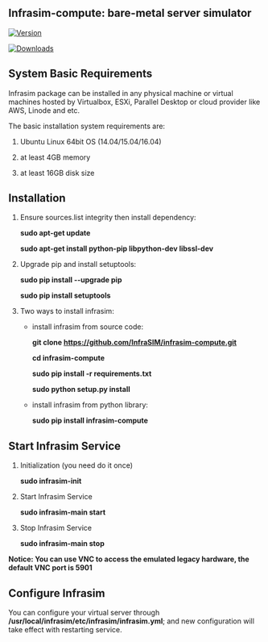 Infrasim-compute: bare-metal server simulator
-----------------------------------------------------

[![Version](https://img.shields.io/pypi/v/nine.svg?maxAge=2592000)](https://pypi.python.org/pypi/infrasim-compute)

[![Downloads](https://img.shields.io/pypi/dm/Django.svg?maxAge=2592000)](https://pypi.python.org/pypi/infrasim-compute)

System Basic Requirements
-------------------------
Infrasim package can be installed in any physical machine or virtual machines hosted by Virtualbox, ESXi, Parallel Desktop or cloud provider like AWS, Linode and etc.

The basic installation system requirements are:

1.  Ubuntu Linux 64bit OS (14.04/15.04/16.04)

2.  at least 4GB memory

3.  at least 16GB disk size

Installation
------------

1. Ensure sources.list integrity then install dependency:

    **sudo apt-get update**

    **sudo apt-get install python-pip libpython-dev libssl-dev**

2. Upgrade pip and install setuptools:

    **sudo pip install --upgrade pip**

    **sudo pip install setuptools**

3. Two ways to install infrasim:

    * install infrasim from source code:

        **git clone https://github.com/InfraSIM/infrasim-compute.git**

        **cd infrasim-compute**

        **sudo pip install -r requirements.txt**

        **sudo python setup.py install**

    * install infrasim from python library:

        **sudo pip install infrasim-compute**

Start Infrasim Service
----------------------

1. Initialization (you need do it once)

    **sudo infrasim-init**

2. Start Infrasim Service

    **sudo infrasim-main start**

3. Stop Infrasim Service

    **sudo infrasim-main stop**

**Notice: You can use VNC to access the emulated legacy hardware, the default VNC port is 5901**

Configure Infrasim
-------------------

You can configure your virtual server through **/usr/local/infrasim/etc/infrasim/infrasim.yml**; and new configuration will take effect with restarting service.
